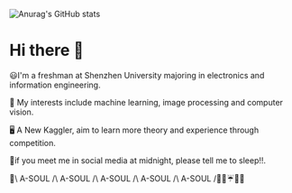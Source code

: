 
![Anurag's GitHub stats](https://github-readme-stats.vercel.app/api?username=CNShawn&theme=nightowl&include_all_commits=true)  
# Hi there :beers:

😃I'm a freshman at Shenzhen University majoring in electronics and information engineering.  


📝 My interests include machine learning, image processing and computer vision.  


🖥️ A New Kaggler, aim to learn more theory and experience through competition.  


🌃if you meet me in social media at midnight, please tell me to sleep!!.  


💐\ A-SOUL /\ A-SOUL /\ A-SOUL /\ A-SOUL /\ A-SOUL /🍬🍦☔🌟🤡 

  <!--

  *😅 I’m looking to collaborate on ...

  *😅 I’m looking for help with ...

  *😅Ask me about ...

  *😅 How to reach me: ...

  *😅 Pronouns: ...

  *😅 Fun fact: ...

  -->



